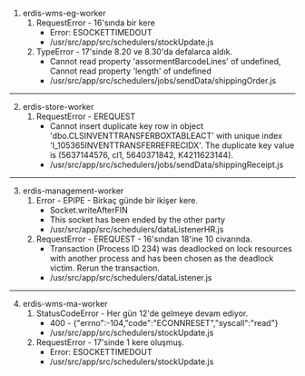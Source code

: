 1. erdis-wms-eg-worker
   1. RequestError - 16'sında bir kere
      - Error: ESOCKETTIMEDOUT
      - /usr/src/app/src/schedulers/stockUpdate.js
   2. TypeError - 17'sinde 8.20 ve 8.30'da defalarca aldık.
      - Cannot read property 'assormentBarcodeLines' of undefined, Cannot read property 'length' of undefined
      - /usr/src/app/src/schedulers/jobs/sendData/shippingOrder.js

---

2. erdis-store-worker
   1. RequestError - EREQUEST
      - Cannot insert duplicate key row in object 'dbo.CLSINVENTTRANSFERBOXTABLEACT' with unique index 'I_105365INVENTTRANSFERREFRECIDX'. The duplicate key value is (5637144576, cl1, 5640371842, K4211623144).
      - /usr/src/app/src/schedulers/jobs/sendData/shippingReceipt.js

---

3. erdis-management-worker
   1. Error - EPIPE - Birkaç günde bir ikişer kere.
      - Socket.writeAfterFIN
      - This socket has been ended by the other party
      - /usr/src/app/src/schedulers/dataListenerHR.js
   2. RequestError - EREQUEST - 16'sından 18'ine 10 civarında.
      - Transaction (Process ID 234) was deadlocked on lock resources with another process and has been chosen as the deadlock victim. Rerun the transaction.
      - /usr/src/app/src/schedulers/dataListener.js

---

4. erdis-wms-ma-worker
   1. StatusCodeError - Her gün 12'de gelmeye devam ediyor.
      - 400 - {"errno":-104,"code":"ECONNRESET","syscall":"read"}
      - /usr/src/app/src/schedulers/stockUpdate.js
   2. RequestError - 17'sinde 1 kere oluşmuş.
      - Error: ESOCKETTIMEDOUT
      - /usr/src/app/src/schedulers/stockUpdate.js
